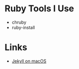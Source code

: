 # Ruby Tools I Use
* chruby
* ruby-install

# Links
* [Jekyll on macOS](https://jekyllrb.com/docs/installation/macos/)
